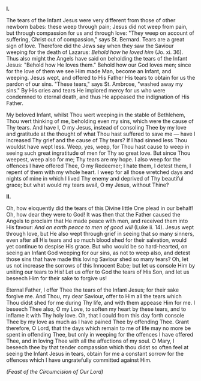 
**I\.**

The tears of the Infant Jesus were very different from those of other newborn babes: these weep through pain; Jesus did not weep from pain, but through compassion for us and through love: \"They weep on account of suffering, Christ out of compassion,\" says St. Bernard. Tears are a great sign of love. Therefore did the Jews say when they saw the Saviour weeping for the death of Lazarus: *Behold how he loved him* (Jo. xi. 36). Thus also might the Angels have said on beholding the tears of the Infant Jesus: \"Behold how He loves them.\" Behold how our God loves men; since for the love of them we see Him made Man, become an Infant, and weeping. Jesus wept, and offered to His Father His tears to obtain for us the pardon of our sins. \"These tears,\" says St. Ambrose, \"washed away my sins.\" By His cries and tears He implored mercy for us who were condemned to eternal death, and thus He appeased the indignation of His Father.

My beloved Infant, whilst Thou wert weeping in the stable of Bethlehem, Thou wert thinking of me, beholding even my sins, which were the cause of Thy tears. And have I, O my Jesus, instead of consoling Thee by my love and gratitude at the thought of what Thou hast suffered to save me — have I increased Thy grief and the cause of Thy tears? If I had sinned less Thou wouldst have wept less. Weep, yes, weep, for Thou hast cause to weep in seeing such great ingratitude of men for Thy so great love. But since Thou weepest, weep also for me; Thy tears are my hope. I also weep for the offences I have offered Thee, O my Redeemer; I hate them, I detest them, I repent of them with my whole heart. I weep for all those wretched days and nights of mine in which I lived Thy enemy and deprived of Thy beautiful grace; but what would my tears avail, O my Jesus, without Thine?

**II\.**

Oh, how eloquently did the tears of this Divine little One plead in our behalf! Oh, how dear they were to God! It was then that the Father caused the Angels to proclaim that He made peace with men, and received them into His favour: *And on earth peace to men of good will* (Luke ii. 14). Jesus wept through love, but He also wept through grief in seeing that so many sinners, even after all His tears and so much blood shed for their salvation, would yet continue to despise His grace. But who would be so hard-hearted, on seeing an Infant God weeping for our sins, as not to weep also, and detest those sins that have made this loving Saviour shed so many tears? Oh, let us not increase the sorrows of this Innocent Babe; but let us console Him by uniting our tears to His! Let us offer to God the tears of His Son, and let us beseech Him for their sake to forgive us!

Eternal Father, I offer Thee the tears of the Infant Jesus; for their sake forgive me. And Thou, my dear Saviour, offer to Him all the tears which Thou didst shed for me during Thy life, and with them appease Him for me. I beseech Thee also, O my Love, to soften my heart by these tears, and to inflame it with Thy holy love. Oh, that I could from this day forth console Thee by my love as much as I have pained Thee by offending Thee. Grant therefore, O Lord, that the days which remain to me of life may no more be spent in offending Thee, but only in weeping for the offences I have offered Thee, and in loving Thee with all the affections of my soul. O Mary, I beseech thee by that tender compassion which thou didst so often feel at seeing the Infant Jesus in tears, obtain for me a constant sorrow for the offences which I have ungratefully committed against Him.

*(Feast of the Circumcision of Our Lord)*

